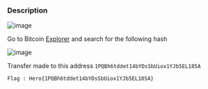 ### Description

![image](https://user-images.githubusercontent.com/65862031/116458531-63e37d00-a882-11eb-8900-2ba53ede1f9d.png)

Go to Bitcoin [Explorer](https://www.blockchain.com/explorer) and search for the following hash

![image](https://user-images.githubusercontent.com/65862031/116458932-d18fa900-a882-11eb-9ded-16ab4536489a.png)

Transfer made to this address `1PQBh6tddet14bYDsSbUiox1YJb5EL185A `

`Flag : Hero{1PQBh6tddet14bYDsSbUiox1YJb5EL185A}`
